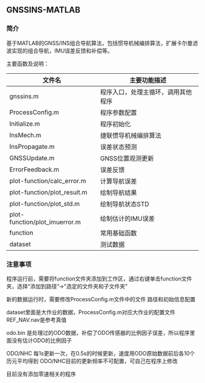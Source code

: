 ## GNSSINS-MATLAB

### 简介
基于MATLAB的GNSS/INS组合导航算法，包括惯导机械编排算法，扩展卡尔曼滤波实现的组合导航，IMU误差反馈和补偿等。

主要函数及说明：

| 文件名 | 主要功能描述 |
| ---- | ---- |
| gnssins.m | 程序入口，处理主循环，调用其他程序 |
| ProcessConfig.m |  程序参数配置 |
| Initialize.m |  程序初始化 |
| InsMech.m |  捷联惯导机械编排算法 |
| InsPropagate.m |  误差状态预测 |
| GNSSUpdate.m |  GNSS位置观测更新 |
| ErrorFeedback.m |  误差反馈 |
| plot-function/calc_error.m |  计算导航误差 |
| plot-function/plot_result.m |  绘制导航结果 |
| plot-function/plot_std.m |  绘制导航状态STD |
| plot-function/plot_imuerror.m |  绘制估计的IMU误差 |
| function | 常用基础函数 |
| dataset | 测试数据 |

### 注意事项
程序运行前，需要将function文件夹添加到工作区，通过右键单击function文件夹，选择“添加到路径”->"选定的文件夹和子文件夹"

新的数据运行时，需要修改ProcessConfig.m文件中的文件 路径和初始信息配置

dataset里面是大作业的数据，ProcessConfig.m对应大作业的配置文件  REF_NAV.nav是参考真值

odo.bin 是处理过的ODO数据，补偿了ODO传感器的比例因子误差，所以程序里面没有估计ODO的比例因子

ODO/NHC 每1s更新一次，在0.5s的时候更新，速度用ODO原始数据前后各10个历元平均得到
ODO/NHC目前的更新频率不可配置，可自己在程序上修改

目前没有添加零速相关的程序